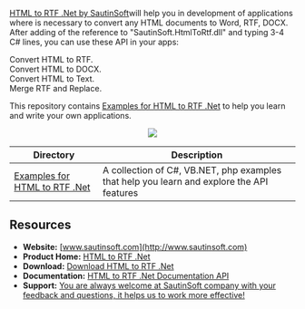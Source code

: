 [HTML to RTF .Net by SautinSoft](https://sautinsoft.com/products/html-to-rtf/)will help you in development of applications where is necessary to convert any HTML documents to Word, RTF, DOCX. After adding of the reference to "SautinSoft.HtmlToRtf.dll" and typing 3-4 C# lines, you can use these API in your apps:

Convert HTML to RTF.</br>
Convert HTML to DOCX.</br>
Convert HTML to Text.</br>
Merge RTF and Replace.</br>

This repository contains [Examples for HTML to RTF .Net](https://sautinsoft.com/products/html-to-rtf/examples/) to help you learn and write your own applications.

<p align="center">

  <a title="Download complete HTML to RTF .Net" href="https://sautinsoft.com/thankyou.php?download=htmltortf_pro_net.zip">
	<img src="https://sautinsoft.com/images/zip_file_download.png" />
  </a>
</p>

Directory | Description
--------- | -----------
[Examples for HTML to RTF .Net](https://sautinsoft.com/products/html-to-rtf/examples/) | A collection of C#, VB.NET, php examples that help you learn and explore the API features


## Resources

+ **Website:** [www.sautinsoft.com](http://www.sautinsoft.com)
+ **Product Home:** [HTML to RTF .Net](https://sautinsoft.com/products/html-to-rtf/)
+ **Download:** [Download HTML to RTF .Net](https://sautinsoft.com/products/html-to-rtf/download.php)
+ **Documentation:** [HTML to RTF .Net Documentation API](https://sautinsoft.net/help/html-to-rtf-net/html/getting-started.htm)
+ **Support:** [You are always welcome at SautinSoft company with your feedback and questions, it helps us to work more effective!](https://sautinsoft.com/support.php)
